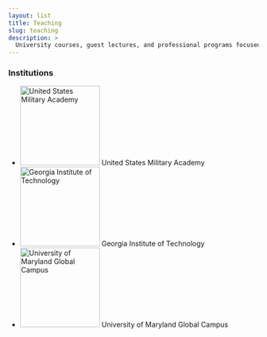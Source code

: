 ```yaml
---
layout: list
title: Teaching
slug: teaching
description: >
  University courses, guest lectures, and professional programs focused on cybersecurity and privacy.
---
```



<section class="teaching-logos">
  <h3 class="teaching-logos__heading">Institutions</h3>
  <ul class="teaching-logos__grid">
    <li class="teaching-logos__item">
      <img src="{{ '/assets/img/logos/usma.png' | relative_url }}" alt="United States Military Academy" loading="lazy" width="160" height="160">
      <span class="teaching-logos__label">United States Military Academy</span>
    </li>
    <li class="teaching-logos__item">
      <img src="{{ '/assets/img/logos/GT.png' | relative_url }}" alt="Georgia Institute of Technology" loading="lazy" width="160" height="160">
      <span class="teaching-logos__label">Georgia Institute of Technology</span>
    </li>
    <li class="teaching-logos__item">
      <img src="{{ '/assets/img/logos/umgc.png' | relative_url }}" alt="University of Maryland Global Campus" loading="lazy" width="160" height="160">
      <span class="teaching-logos__label">University of Maryland Global Campus</span>
    </li>
  </ul>
</section>
